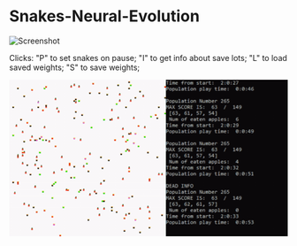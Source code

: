# Snakes-Neural-Evolution

![Screenshot](v1.gif) 

Clicks:
        "P" to set snakes on pause;
        "I" to get info about save lots;
        "L" to load saved weights;
        "S" to save weights;

![Screenshot](v2.gif)
